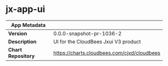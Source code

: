 # jx-app-ui

|App Metadata||
|---|---|
| **Version** | 0.0.0-snapshot-pr-1036-2 |
| **Description** | UI for the CloudBees Jxui V3 product |
| **Chart Repository** | https://charts.cloudbees.com/cjxd/cloudbees |
